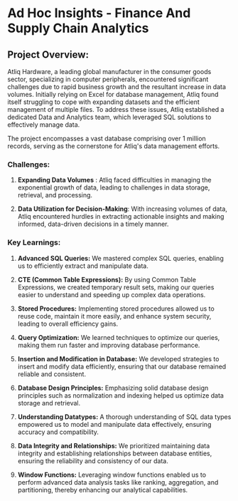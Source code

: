 # Ad Hoc Insights - Finance And Supply Chain Analytics


## Project Overview:
Atliq Hardware, a leading global manufacturer in the consumer goods sector, specializing in computer peripherals, encountered significant challenges due to rapid business growth and the resultant increase in data volumes. Initially relying on Excel for database management, Atliq found itself struggling to cope with expanding datasets and the efficient management of multiple files. To address these issues, Atliq established a dedicated Data and Analytics team, which leveraged SQL solutions to effectively manage data.

The project encompasses a vast database comprising over 1 million records, serving as the cornerstone for Atliq's data management efforts.

### Challenges:
1. **Expanding Data Volumes** : Atliq faced difficulties in managing the exponential growth of data, leading to challenges in data storage, retrieval, and processing.

2. **Data Utilization for Decision-Making**: With increasing volumes of data, Atliq encountered hurdles in extracting actionable insights and making informed, data-driven decisions in a timely manner.

### Key Learnings:

1. **Advanced SQL Queries:** We mastered complex SQL queries, enabling us to efficiently extract and manipulate data.

2. **CTE (Common Table Expressions):** By using Common Table Expressions, we created temporary result sets, making our queries easier to understand and speeding up complex data operations.

3. **Stored Procedures:** Implementing stored procedures allowed us to reuse code, maintain it more easily, and enhance system security, leading to overall efficiency gains.

4. **Query Optimization:** We learned techniques to optimize our queries, making them run faster and improving database performance.

5. **Insertion and Modification in Database:** We developed strategies to insert and modify data efficiently, ensuring that our database remained reliable and consistent.

6. **Database Design Principles:** Emphasizing solid database design principles such as normalization and indexing helped us optimize data storage and retrieval.

7. **Understanding Datatypes:** A thorough understanding of SQL data types empowered us to model and manipulate data effectively, ensuring accuracy and compatibility.

8. **Data Integrity and Relationships:** We prioritized maintaining data integrity and establishing relationships between database entities, ensuring the reliability and consistency of our data.

9. **Window Functions:** Leveraging window functions enabled us to perform advanced data analysis tasks like ranking, aggregation, and partitioning, thereby enhancing our analytical capabilities.
